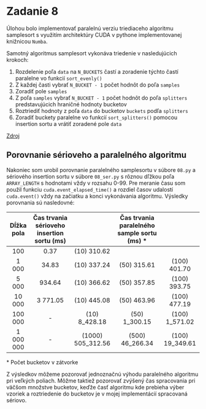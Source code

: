 # Zadanie 8

Úlohou bolo implementovať paralelnú verziu triediaceho algoritmu samplesort s využitím architektúry CUDA v pythone implementovanej knižnicou `Numba`.

Samotný algoritmus samplesort vykonáva triedenie v nasledujúcich krokoch:
1. Rozdelenie poľa `data` na `N_BUCKETS` častí a zoradenie týchto častí paralelne vo funkcií `sort_evenly()`
2. Z každej časti vybrať `N_BUCKET - 1` počet hodnôt do poľa `samples`
3. Zoradiť pole `samples`
4. Z poľa `samples` vybrať `N_BUCKET - 1` počet hodnôt do poľa `splitters` predstavujúcich hraničné hodnoty bucketov
5. Roztriediť hodnoty z poľa `data` do bucketov `buckets` podľa `splitters`
6. Zoradiť buckety paralelne vo funkcií `sort_splitters()` pomocou insertion sortu a vrátiť zoradené pole `data`

<a href="http://users.atw.hu/parallelcomp/ch09lev1sec5.html">Zdroj</a>


## Porovnanie sérioveho a paralelného algoritmu

Nakoniec som urobil porovnanie paralelného samplesortu v súbore `08.py` a sériového insertion sortu v súbore `08_ser.py` s rôznou dľžkou poľa `ARRAY_LENGTH` s hodnotami vždy v rozsahu 0-99. Pre meranie času som použil funkciu `cuda.event_elapsed_time()` a rozdiel časov udalostí `cuda.event()` vždy na začiatku a konci vykonávania algoritmu. Výsledky porovnania sú nasledovné:

| Dĺžka pola | Čas trvania sérioveho insertion sortu (ms) |                   | Čas trvania paralelného sample sortu (ms) * |                 |
|:----------:|:------------------------------------------:|:-----------------:|:-----------------------------------------:|:---------------:|
|        100 |                                       0.37 |      (10) 310.62 |                                           |                |
|      1 000 |                                      34.83 |      (10) 337.24 |                               (50) 315.61 |   (100) 401.70 |
|      5 000 |                                     934.64 |      (10) 366.62 |                               (50) 357.85 |   (100) 393.75 |
|     10 000 |                                   3 771.05 |      (10) 445.08 |                               (50) 463.96 |   (100) 477.19 |
|    100 000 |                                          - |     (10) 8_428.18 |                              (50) 1_300.15 |  (100) 1_571.02 |
|  1 000 000 |                                          - | (1000) 505_312.56 |                            (500) 46_266.34 | (100) 19_349.61 |

\* Počet bucketov v zátvorke

Z výsledkov môžeme pozorovať jednoznačnú výhodu paralelného algoritmu pri veľkých poliach. Môžme taktiež pozorovať zvýšený čas spracovania pri väčšom množstve bucketov, keďže časť algoritmu kde prebieha výber vzoriek a roztriedenie do bucketov je v mojej implementácií spracovaná sériovo.
